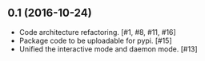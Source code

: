 0.1 (2016-10-24)
----------------

- Code architecture refactoring. [#1, #8, #11, #16]
- Package code to be uploadable for pypi. [#15]
- Unified the interactive mode and daemon mode. [#13]

